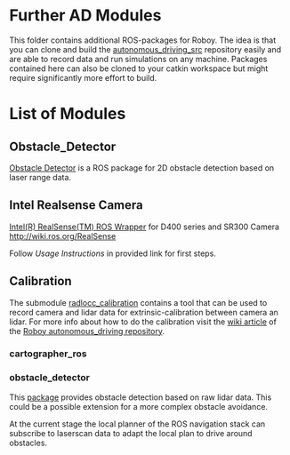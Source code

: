 # Further AD Modules

This folder contains additional ROS-packages for Roboy. The idea is that you can clone and build the [autonomous_driving_src](https://github.com/Roboy/autonomous_driving_src/) repository easily and are able to record data and run simulations on any machine. Packages contained here can also be cloned to your catkin workspace but might require significantly more effort to build.

# List of Modules

## Obstacle_Detector
[Obstacle Detector](https://github.com/tysik/obstacle_detector) is a ROS package for 2D obstacle detection based on laser range data.

## Intel Realsense Camera
[Intel(R) RealSense(TM) ROS Wrapper](https://github.com/intel-ros/realsense) for D400 series and SR300 Camera http://wiki.ros.org/RealSense

Follow *Usage Instructions* in provided link for first steps.

## Calibration
The submodule [radlocc_calibration](https://github.com/bernardomig/radlocc_calibration) contains a tool that can be used to record camera and lidar data for extrinsic-calibration between camera an lidar. For more info about how to do the calibration visit the [wiki article](https://github.com/Roboy/autonomous_driving/wiki/Calibration:-Extrinsic-calibration-between-camera-and-lidar) of the [Roboy autonomous_driving repository](https://github.com/Roboy/autonomous_driving).


### cartographer_ros
### obstacle_detector
This [package](https://github.com/tysik/obstacle_detector) provides obstacle detection based on raw lidar data. This could be a possible extension for a more complex obstacle avoidance.

At the current stage the local planner of the ROS navigation stack can subscribe to laserscan data to adapt the local plan to drive around obstacles.
